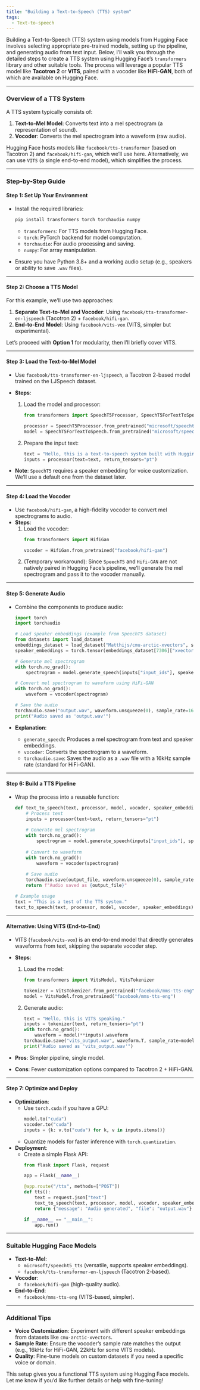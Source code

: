 ```yaml
---
title: "Building a Text-to-Speech (TTS) system"
tags:
  - Text-to-speech
---
```


Building a Text-to-Speech (TTS) system using models from Hugging Face involves selecting appropriate pre-trained models, setting up the pipeline, and generating audio from text input. Below, I’ll walk you through the detailed steps to create a TTS system using Hugging Face’s `transformers` library and other suitable tools. The process will leverage a popular TTS model like **Tacotron 2** or **VITS**, paired with a vocoder like **HiFi-GAN**, both of which are available on Hugging Face.

---

### **Overview of a TTS System**
A TTS system typically consists of:
1. **Text-to-Mel Model**: Converts text into a mel spectrogram (a representation of sound).
2. **Vocoder**: Converts the mel spectrogram into a waveform (raw audio).

Hugging Face hosts models like `facebook/tts-transformer` (based on Tacotron 2) and `facebook/hifi-gan`, which we’ll use here. Alternatively, we can use `VITS` (a single end-to-end model), which simplifies the process.

---

### **Step-by-Step Guide**

#### **Step 1: Set Up Your Environment**
- Install the required libraries:
  ```bash
  pip install transformers torch torchaudio numpy
  ```
  - `transformers`: For TTS models from Hugging Face.
  - `torch`: PyTorch backend for model computation.
  - `torchaudio`: For audio processing and saving.
  - `numpy`: For array manipulation.

- Ensure you have Python 3.8+ and a working audio setup (e.g., speakers or ability to save `.wav` files).

---

#### **Step 2: Choose a TTS Model**
For this example, we’ll use two approaches:
1. **Separate Text-to-Mel and Vocoder**: Using `facebook/tts-transformer-en-ljspeech` (Tacotron 2) + `facebook/hifi-gan`.
2. **End-to-End Model**: Using `facebook/vits-vox` (VITS, simpler but experimental).

Let’s proceed with **Option 1** for modularity, then I’ll briefly cover VITS.

---

#### **Step 3: Load the Text-to-Mel Model**
- Use `facebook/tts-transformer-en-ljspeech`, a Tacotron 2-based model trained on the LJSpeech dataset.
- **Steps**:
  1. Load the model and processor:
     ```python
     from transformers import SpeechT5Processor, SpeechT5ForTextToSpeech

     processor = SpeechT5Processor.from_pretrained("microsoft/speecht5_tts")
     model = SpeechT5ForTextToSpeech.from_pretrained("microsoft/speecht5_tts")
     ```
  2. Prepare the input text:
     ```python
     text = "Hello, this is a text-to-speech system built with Hugging Face models."
     inputs = processor(text=text, return_tensors="pt")
     ```

- **Note**: `SpeechT5` requires a speaker embedding for voice customization. We’ll use a default one from the dataset later.

---

#### **Step 4: Load the Vocoder**
- Use `facebook/hifi-gan`, a high-fidelity vocoder to convert mel spectrograms to audio.
- **Steps**:
  1. Load the vocoder:
     ```python
     from transformers import HifiGan

     vocoder = HifiGan.from_pretrained("facebook/hifi-gan")
     ```
  2. (Temporary workaround): Since `SpeechT5` and `Hifi-GAN` are not natively paired in Hugging Face’s pipeline, we’ll generate the mel spectrogram and pass it to the vocoder manually.

---

#### **Step 5: Generate Audio**
- Combine the components to produce audio:
  ```python
  import torch
  import torchaudio

  # Load speaker embeddings (example from SpeechT5 dataset)
  from datasets import load_dataset
  embeddings_dataset = load_dataset("Matthijs/cmu-arctic-xvectors", split="validation")
  speaker_embeddings = torch.tensor(embeddings_dataset[7306]["xvector"]).unsqueeze(0)

  # Generate mel spectrogram
  with torch.no_grad():
      spectrogram = model.generate_speech(inputs["input_ids"], speaker_embeddings)

  # Convert mel spectrogram to waveform using HiFi-GAN
  with torch.no_grad():
      waveform = vocoder(spectrogram)

  # Save the audio
  torchaudio.save("output.wav", waveform.unsqueeze(0), sample_rate=16000)
  print("Audio saved as 'output.wav'")
  ```

- **Explanation**:
  - `generate_speech`: Produces a mel spectrogram from text and speaker embeddings.
  - `vocoder`: Converts the spectrogram to a waveform.
  - `torchaudio.save`: Saves the audio as a `.wav` file with a 16kHz sample rate (standard for HiFi-GAN).

---

#### **Step 6: Build a TTS Pipeline**
- Wrap the process into a reusable function:
  ```python
  def text_to_speech(text, processor, model, vocoder, speaker_embeddings, output_file="output.wav"):
      # Process text
      inputs = processor(text=text, return_tensors="pt")
      
      # Generate mel spectrogram
      with torch.no_grad():
          spectrogram = model.generate_speech(inputs["input_ids"], speaker_embeddings)
      
      # Convert to waveform
      with torch.no_grad():
          waveform = vocoder(spectrogram)
      
      # Save audio
      torchaudio.save(output_file, waveform.unsqueeze(0), sample_rate=16000)
      return f"Audio saved as {output_file}"

  # Example usage
  text = "This is a test of the TTS system."
  text_to_speech(text, processor, model, vocoder, speaker_embeddings)
  ```

---

#### **Alternative: Using VITS (End-to-End)**
- VITS (`facebook/vits-vox`) is an end-to-end model that directly generates waveforms from text, skipping the separate vocoder step.
- **Steps**:
  1. Load the model:
     ```python
     from transformers import VitsModel, VitsTokenizer

     tokenizer = VitsTokenizer.from_pretrained("facebook/mms-tts-eng")
     model = VitsModel.from_pretrained("facebook/mms-tts-eng")
     ```
  2. Generate audio:
     ```python
     text = "Hello, this is VITS speaking."
     inputs = tokenizer(text, return_tensors="pt")
     with torch.no_grad():
         waveform = model(**inputs).waveform
     torchaudio.save("vits_output.wav", waveform.T, sample_rate=model.config.sampling_rate)
     print("Audio saved as 'vits_output.wav'")
     ```

- **Pros**: Simpler pipeline, single model.
- **Cons**: Fewer customization options compared to Tacotron 2 + HiFi-GAN.

---

#### **Step 7: Optimize and Deploy**
- **Optimization**:
  - Use `torch.cuda` if you have a GPU:
    ```python
    model.to("cuda")
    vocoder.to("cuda")
    inputs = {k: v.to("cuda") for k, v in inputs.items()}
    ```
  - Quantize models for faster inference with `torch.quantization`.
- **Deployment**:
  - Create a simple Flask API:
    ```python
    from flask import Flask, request

    app = Flask(__name__)

    @app.route("/tts", methods=["POST"])
    def tts():
        text = request.json["text"]
        text_to_speech(text, processor, model, vocoder, speaker_embeddings, "output.wav")
        return {"message": "Audio generated", "file": "output.wav"}

    if __name__ == "__main__":
        app.run()
    ```

---

### **Suitable Hugging Face Models**
- **Text-to-Mel**: 
  - `microsoft/speecht5_tts` (versatile, supports speaker embeddings).
  - `facebook/tts-transformer-en-ljspeech` (Tacotron 2-based).
- **Vocoder**: 
  - `facebook/hifi-gan` (high-quality audio).
- **End-to-End**: 
  - `facebook/mms-tts-eng` (VITS-based, simpler).

---

### **Additional Tips**
- **Voice Customization**: Experiment with different speaker embeddings from datasets like `cmu-arctic-xvectors`.
- **Sample Rate**: Ensure the vocoder’s sample rate matches the output (e.g., 16kHz for HiFi-GAN, 22kHz for some VITS models).
- **Quality**: Fine-tune models on custom datasets if you need a specific voice or domain.

This setup gives you a functional TTS system using Hugging Face models. Let me know if you’d like further details or help with fine-tuning!

